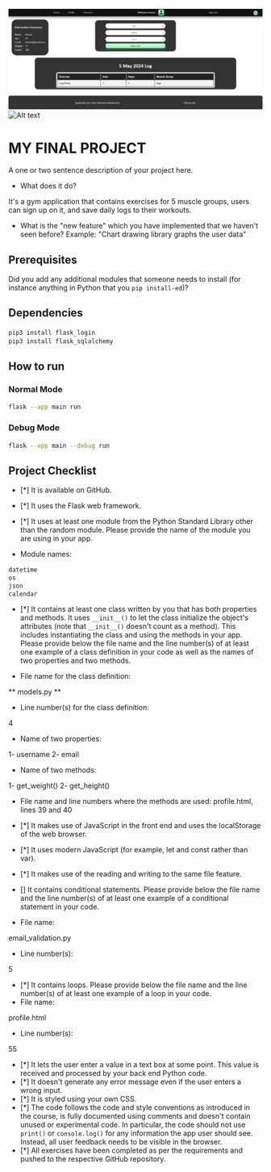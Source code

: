 ![Alt text](/LogPage.png)
![Alt text](/Workouts*png)
# MY FINAL PROJECT
A one or two sentence description of your project here.
- What does it do?

It's a gym application that contains exercises for 5 muscle groups, users can sign up on it, and save daily logs to their workouts.

- What is the "new feature" which you have implemented that
we haven't seen before?
Example: "Chart drawing library graphs the user data"
## Prerequisites
Did you add any additional modules that someone needs to
install (for instance anything in Python that you `pip
install-ed`)?

## Dependencies
```bash
pip3 install flask_login
pip3 install flask_sqlalchemy
```
## How to run
### Normal Mode
```bash
flask --app main run
```
### Debug Mode
```bash
flask --app main --debug run
```
## Project Checklist
- [*] It is available on GitHub. 
- [*] It uses the Flask web framework.
- [*] It uses at least one module from the Python Standard
Library other than the random module.
Please provide the name of the module you are using in your
app.

- Module names:

```python3
datetime
os
json
calendar
```
- [*] It contains at least one class written by you that has
both properties and methods. It uses `__init__()` to let the
class initialize the object's attributes (note that
`__init__()` doesn't count as a method). This includes
instantiating the class and using the methods in your app.
Please provide below the file name and the line number(s) of
at least one example of a class definition in your code as
well as the names of two properties and two methods.

- File name for the class definition:

** models.py **

- Line number(s) for the class definition:

4

- Name of two properties:

1- username 
2- email

- Name of two methods:

1- get_weight()
2- get_height()

- File name and line numbers where the methods are used:
profile.html, lines 39 and 40

- [*] It makes use of JavaScript in the front end and uses the
localStorage of the web browser.
- [*] It uses modern JavaScript (for example, let and const
rather than var).
- [*] It makes use of the reading and writing to the same file
feature.
- [] It contains conditional statements. Please provide below
the file name and the line number(s) of at least
one example of a conditional statement in your code.
- File name:

email_validation.py

- Line number(s):

5 

- [*] It contains loops. Please provide below the file name
and the line number(s) of at least
one example of a loop in your code.
- File name:

profile.html

- Line number(s):

55 

- [*] It lets the user enter a value in a text box at some
point.
This value is received and processed by your back end
Python code.
- [*] It doesn't generate any error message even if the user
enters a wrong input.
- [*] It is styled using your own CSS.
- [*] The code follows the code and style conventions as
introduced in the course, is fully documented using comments
and doesn't contain unused or experimental code.
In particular, the code should not use `print()` or
`console.log()` for any information the app user should see.
Instead, all user feedback needs to be visible in the
browser.
- [*] All exercises have been completed as per the
requirements and pushed to the respective GitHub repository.
